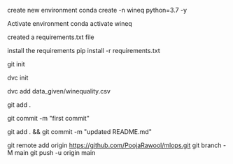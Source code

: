 create new environment
conda create -n wineq python=3.7 -y

Activate environment
conda activate wineq

created a requirements.txt file

install the requirements
pip install -r requirements.txt

git init

dvc init

dvc add data_given/winequality.csv

git add .

git commit -m "first commit"

git add . && git commit -m "updated README.md"

git remote add origin https://github.com/PoojaRawool/mlops.git
git branch -M main
git push -u origin main

